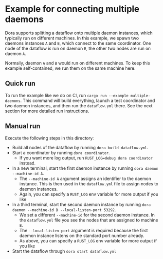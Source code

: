 # Example for connecting multiple daemons

Dora supports splitting a dataflow onto multiple daemon instances, which typically run on different machines.
In this example, we spawn two daemons instances `A` and `B`, which connect to the same coordinator.
One node of the dataflow is run on daemon `B`, the other two nodes are run on daemon `A`.

Normally, daemon `A` and `B` would run on different machines.
To keep this example self-contained, we run them on the same machine here.

## Quick run

To run the example like we do on CI, run `cargo run --example multiple-daemons`.
This command will build everything, launch a test coordinator and two daemon instances, and then run the `dataflow.yml` there.
See the next section for more detailed run instructions.

## Manual run

Execute the following steps in this directory:

- Build all nodes of the dataflow by running `dora build dataflow.yml`.
- Start a coordinator by running `dora coordinator`.
  - If you want more log output, run `RUST_LOG=debug dora coordinator` instead.
- In a new terminal, start the first daemon instance by running `dora daemon --machine-id A`.
  - The `--machine-id A` argument assigns an identifier to the daemon instance. This is then used in the `dataflow.yml` file to assign nodes to daemon instances.
  - Again, you can specify a `RUST_LOG` env variable for more output if you like
- In a third terminal, start the second daemon instance by running `dora daemon --machine-id B --local-listen-port 53292`.
  - We set a different `--machine-id` for the second daemon instance. In the `dataflow.yml` file you see the nodes that are assigned to machine `B`.
  - The `--local-listen-port` argument is required because the first daemon instance listens on the standard port number already.
  - As above, you can specify a `RUST_LOG` env variable for more output if you like
- Start the dataflow through `dora start dataflow.yml`

